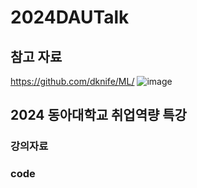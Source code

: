 # 2024DAUTalk

## 참고 자료
https://github.com/dknife/ML/
![image](https://github.com/user-attachments/assets/8fa2d7a5-66d9-416c-82ce-bb16ae2c6390)

## 2024 동아대학교 취업역량 특강

### 강의자료

### code
